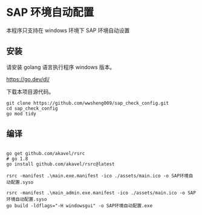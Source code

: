 # SAP 环境自动配置

本程序只支持在 windows 环境下 SAP 环境自动设置

## 安装

请安装 golang 语言执行程序 windows 版本。

https://go.dev/dl/

下载本项目源代码。

```
git clone https://github.com/wwsheng009/sap_check_config.git
cd sap_check_config
go mod tidy
```

## 编译

```shell

go get github.com/akavel/rsrc
# go 1.8
go install github.com/akavel/rsrc@latest

rsrc -manifest .\main.exe.manifest -ico ./assets/main.ico -o SAP环境自动配置.syso

rsrc -manifest .\main_admin.exe.manifest -ico ./assets/main.ico -o SAP环境自动配置.syso
go build -ldflags="-H windowsgui" -o SAP环境自动配置.exe
```
